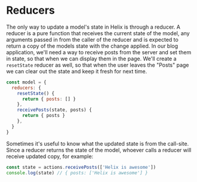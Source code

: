 # Reducers

The only way to update a model's state in Helix is through a reducer. A reducer is a pure function that receives the current state of the model, any arguments passed in from the caller of the reducer and is expected to return a copy of the models state with the change applied. In our blog application, we'll need a way to receive posts from the server and set them in state, so that when we can display them in the page. We'll create a `resetState` reducer as well, so that when the user leaves the "Posts" page we can clear out the state and keep it fresh for next time.

```javascript
const model = {
  reducers: {
    resetState() {
      return { posts: [] }
    },
    receivePosts(state, posts) {
      return { posts }
    },
  }
}
```

Sometimes it's useful to know what the updated state is from the call-site. Since a reducer returns the state of the model, whoever calls a reducer will receive updated copy, for example:

```javascript
const state = actions.receivePosts(['Helix is awesome'])
console.log(state) // { posts: ['Helix is awesome'] }
```




